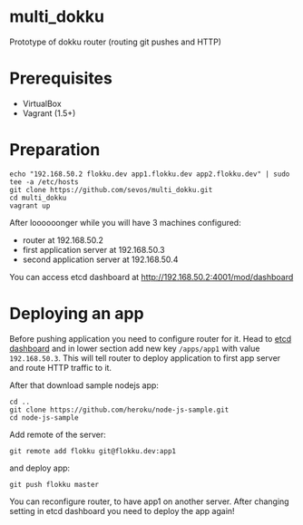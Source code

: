 multi_dokku
===========

Prototype of dokku router (routing git pushes and HTTP)

# Prerequisites

- VirtualBox
- Vagrant (1.5+)

# Preparation

```
echo "192.168.50.2 flokku.dev app1.flokku.dev app2.flokku.dev" | sudo tee -a /etc/hosts
git clone https://github.com/sevos/multi_dokku.git
cd multi_dokku
vagrant up
```

After loooooonger while you will have 3 machines configured:

* router at 192.168.50.2
* first application server at 192.168.50.3
* second application server at 192.168.50.4

You can access etcd dashboard at http://192.168.50.2:4001/mod/dashboard

# Deploying an app

Before pushing application you need to configure router for it. Head to
[etcd dashboard](http://192.168.50.2:4001/mod/dashboard) and in lower section
add new key `/apps/app1` with value `192.168.50.3`. This will tell router to
deploy application to first app server and route HTTP traffic to it.

After that download sample nodejs app:

```
cd ..
git clone https://github.com/heroku/node-js-sample.git
cd node-js-sample
```

Add remote of the server:

```
git remote add flokku git@flokku.dev:app1
```

and deploy app:

```
git push flokku master
```

You can reconfigure router, to have app1 on another server. After
changing setting in etcd dashboard you need to deploy the app again!
